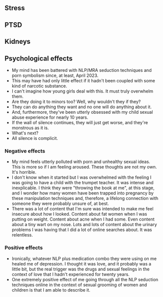 ## Stress

## PTSD

## Kidneys

## Psychological effects

- My mind has been battered with NLP/MRA seduction techniques and porn symbolism since, at least, April 2023.
- This may have had only little effect if it hadn't been coupled with some kind of narcotic substance.
- I can't imagine how young girls deal with this. It must truly overwhelm them.
- Are they doing it to minors too? Well, why wouldn't they if they? 
- They can do anything they want and no one will do anything about it.
- And, furthermore, they've been utterly obsessed with my child sexual abuse experience for nearly 10 years.
- If the wall of silence continues, they will just get worse, and they're monstrous as it is.
- What's next? 
- All silence is complicit.

### Negative effects

- My mind feels utterly polluted with porn and unhealthy sexual ideas. This is more so if I am feeling aroused. These thoughts are not my own. It's horrible.
- I don't know when it started but I was overwhelmed with the feeling I was going to have a child with the trumpet teacher. It was intense and inexplicable. I think they were "throwing the book at me", at this stage, and I wonder how many women have been trapped into pregnancy by these manipulation techniques and, therefore, a lifelong connection with someone they were probably unsure of, at best.
- There was a lot of content that I'm sure was intended to make me feel insecure about how I looked. Content about fat women when I was putting on weight. Content about acne when I had some. Even content about a tiny wart on my nose. Lots and lots of content about the urinary problems I was having that I did a lot of online searches about. It was relentless.

### Positive effects

- Ironically, whatever NLP plus medication combo they were using on me healed me of depression. I thought it was love, and it probably was a little bit, but the real trigger was the drugs and sexual feelings in the context of love that I hadn't experienced for twenty years.
- One extremely positive effect of me going through all the NLP seduction techniques online in the context of sexual grooming of women and children is that I am able to describe it.